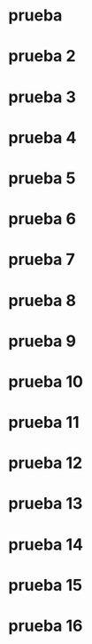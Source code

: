 # prueba
# prueba 2
# prueba 3
# prueba 4
# prueba 5
# prueba 6
# prueba 7
# prueba 8
# prueba 9
# prueba 10
# prueba 11
# prueba 12
# prueba 13
# prueba 14
# prueba 15
# prueba 16